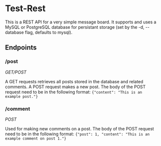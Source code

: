 # Test-Rest

This is a REST API for a very simple message board. It supports and uses a MySQL or PostgreSQL database for persistant storage (set by the -d, --database flag, defaults to mysql).

## Endpoints


### /post
*GET/POST*

A GET requests retrieves all posts stored in the database and related comments. A POST request makes a new post. The body of the POST request need to be in the following format:
 ```{"content": "This is an example post."}```


### /comment
*POST*

Used for making new comments on a post. The body of the POST request need to be in the following format: 
 ```{"post": 1, "content": "This is an example comment on post 1."}```
